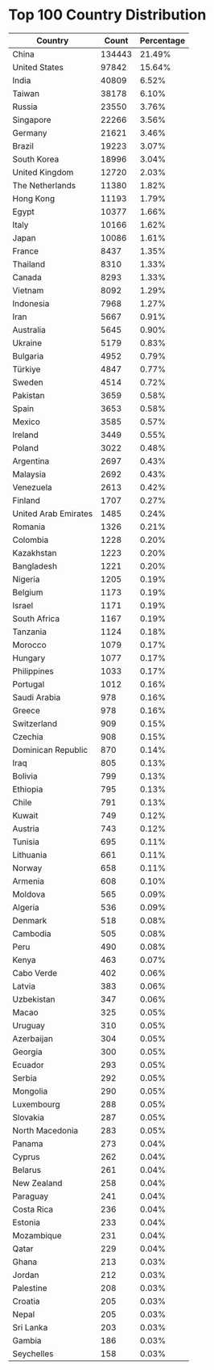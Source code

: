 # Top 100 Country Distribution
| Country | Count | Percentage |
|----|----|----|
| China | 134443 | 21.49% |
| United States | 97842 | 15.64% |
| India | 40809 | 6.52% |
| Taiwan | 38178 | 6.10% |
| Russia | 23550 | 3.76% |
| Singapore | 22266 | 3.56% |
| Germany | 21621 | 3.46% |
| Brazil | 19223 | 3.07% |
| South Korea | 18996 | 3.04% |
| United Kingdom | 12720 | 2.03% |
| The Netherlands | 11380 | 1.82% |
| Hong Kong | 11193 | 1.79% |
| Egypt | 10377 | 1.66% |
| Italy | 10166 | 1.62% |
| Japan | 10086 | 1.61% |
| France | 8437 | 1.35% |
| Thailand | 8310 | 1.33% |
| Canada | 8293 | 1.33% |
| Vietnam | 8092 | 1.29% |
| Indonesia | 7968 | 1.27% |
| Iran | 5667 | 0.91% |
| Australia | 5645 | 0.90% |
| Ukraine | 5179 | 0.83% |
| Bulgaria | 4952 | 0.79% |
| Türkiye | 4847 | 0.77% |
| Sweden | 4514 | 0.72% |
| Pakistan | 3659 | 0.58% |
| Spain | 3653 | 0.58% |
| Mexico | 3585 | 0.57% |
| Ireland | 3449 | 0.55% |
| Poland | 3022 | 0.48% |
| Argentina | 2697 | 0.43% |
| Malaysia | 2692 | 0.43% |
| Venezuela | 2613 | 0.42% |
| Finland | 1707 | 0.27% |
| United Arab Emirates | 1485 | 0.24% |
| Romania | 1326 | 0.21% |
| Colombia | 1228 | 0.20% |
| Kazakhstan | 1223 | 0.20% |
| Bangladesh | 1221 | 0.20% |
| Nigeria | 1205 | 0.19% |
| Belgium | 1173 | 0.19% |
| Israel | 1171 | 0.19% |
| South Africa | 1167 | 0.19% |
| Tanzania | 1124 | 0.18% |
| Morocco | 1079 | 0.17% |
| Hungary | 1077 | 0.17% |
| Philippines | 1033 | 0.17% |
| Portugal | 1012 | 0.16% |
| Saudi Arabia | 978 | 0.16% |
| Greece | 978 | 0.16% |
| Switzerland | 909 | 0.15% |
| Czechia | 908 | 0.15% |
| Dominican Republic | 870 | 0.14% |
| Iraq | 805 | 0.13% |
| Bolivia | 799 | 0.13% |
| Ethiopia | 795 | 0.13% |
| Chile | 791 | 0.13% |
| Kuwait | 749 | 0.12% |
| Austria | 743 | 0.12% |
| Tunisia | 695 | 0.11% |
| Lithuania | 661 | 0.11% |
| Norway | 658 | 0.11% |
| Armenia | 608 | 0.10% |
| Moldova | 565 | 0.09% |
| Algeria | 536 | 0.09% |
| Denmark | 518 | 0.08% |
| Cambodia | 505 | 0.08% |
| Peru | 490 | 0.08% |
| Kenya | 463 | 0.07% |
| Cabo Verde | 402 | 0.06% |
| Latvia | 383 | 0.06% |
| Uzbekistan | 347 | 0.06% |
| Macao | 325 | 0.05% |
| Uruguay | 310 | 0.05% |
| Azerbaijan | 304 | 0.05% |
| Georgia | 300 | 0.05% |
| Ecuador | 293 | 0.05% |
| Serbia | 292 | 0.05% |
| Mongolia | 290 | 0.05% |
| Luxembourg | 288 | 0.05% |
| Slovakia | 287 | 0.05% |
| North Macedonia | 283 | 0.05% |
| Panama | 273 | 0.04% |
| Cyprus | 262 | 0.04% |
| Belarus | 261 | 0.04% |
| New Zealand | 258 | 0.04% |
| Paraguay | 241 | 0.04% |
| Costa Rica | 236 | 0.04% |
| Estonia | 233 | 0.04% |
| Mozambique | 231 | 0.04% |
| Qatar | 229 | 0.04% |
| Ghana | 213 | 0.03% |
| Jordan | 212 | 0.03% |
| Palestine | 208 | 0.03% |
| Croatia | 205 | 0.03% |
| Nepal | 205 | 0.03% |
| Sri Lanka | 203 | 0.03% |
| Gambia | 186 | 0.03% |
| Seychelles | 158 | 0.03% |

